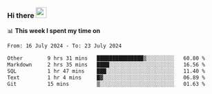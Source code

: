 ### Hi there <a href="https://www.gautamkrishnar.com/"><img src="https://media.giphy.com/media/hvRJCLFzcasrR4ia7z/giphy.gif" width="25px"></a>

📊 **This week I spent my time on**

<!--START_SECTION:waka-->

```txt
From: 16 July 2024 - To: 23 July 2024

Other        9 hrs 31 mins   ███████████████▒░░░░░░░░░   60.80 %
Markdown     2 hrs 35 mins   ████░░░░░░░░░░░░░░░░░░░░░   16.56 %
SQL          1 hr 47 mins    ███░░░░░░░░░░░░░░░░░░░░░░   11.40 %
Text         1 hr 4 mins     █▓░░░░░░░░░░░░░░░░░░░░░░░   06.89 %
Git          15 mins         ▒░░░░░░░░░░░░░░░░░░░░░░░░   01.63 %
```

<!--END_SECTION:waka-->
